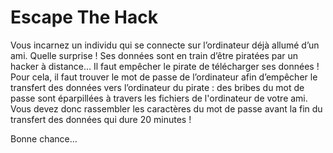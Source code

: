 # Escape The Hack


Vous incarnez un individu qui se connecte sur l’ordinateur déjà allumé d’un ami.
Quelle surprise ! Ses données sont en train d’être piratées par un hacker à distance…
Il faut empêcher le pirate de télécharger ses données !
Pour cela, il faut trouver le mot de passe de l’ordinateur afin d’empêcher le transfert des données vers l’ordinateur du pirate :
des bribes du mot de passe sont éparpillées à travers les fichiers de l'ordinateur de votre ami.
Vous devez donc rassembler les caractères du mot de passe avant la fin du transfert des données qui dure 20 minutes !

Bonne chance…

